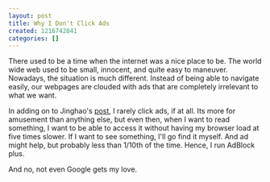 ```yaml
---
layout: post
title: Why I Don't Click Ads
created: 1216742841
categories: []
---
```

There used to be a time when the internet was a nice place to be.  The world wide web used to be small, innocent, and quite easy to maneuver.  Nowadays, the situation is much different.  Instead of being able to navigate easily, our webpages are clouded with ads that are completely irrelevant to what we want.

In adding on to Jinghao's <a href="http://dailycow.org/node/308">post</a>, I rarely click ads, if at all.  Its more for amusement than anything else, but even then, when I want to read something, I want to be able to access it without having my browser load at five times slower.  If I want to see something, I'll go find it myself.  And ad might help, but probably less than 1/10th of the time.  Hence, I run AdBlock plus.

And no, not even Google gets my love.
